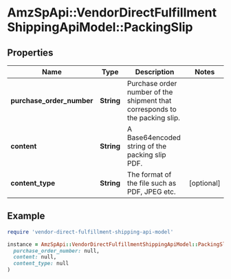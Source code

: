 # AmzSpApi::VendorDirectFulfillmentShippingApiModel::PackingSlip

## Properties

| Name | Type | Description | Notes |
| ---- | ---- | ----------- | ----- |
| **purchase_order_number** | **String** | Purchase order number of the shipment that corresponds to the packing slip. |  |
| **content** | **String** | A Base64encoded string of the packing slip PDF. |  |
| **content_type** | **String** | The format of the file such as PDF, JPEG etc. | [optional] |

## Example

```ruby
require 'vendor-direct-fulfillment-shipping-api-model'

instance = AmzSpApi::VendorDirectFulfillmentShippingApiModel::PackingSlip.new(
  purchase_order_number: null,
  content: null,
  content_type: null
)
```

